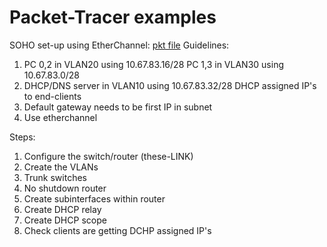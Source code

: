 # Packet-Tracer examples
SOHO set-up using EtherChannel:
<a href="https://drive.google.com/file/d/1UlAXGKmIirPDxHGWzG7X3EaeZSxKxEfh/view?usp=share_link">pkt file</a>
Guidelines:
1) PC 0,2 in VLAN20 using 10.67.83.16/28
   PC 1,3 in VLAN30 using 10.67.83.0/28
2) DHCP/DNS server in VLAN10 using 10.67.83.32/28
   DHCP assigned IP's to end-clients
3) Default gateway needs to be first IP in subnet
4) Use etherchannel

Steps:
1) Configure the switch/router (these-LINK)
2) Create the VLANs
3) Trunk switches
4) No shutdown router
5) Create subinterfaces within router
6) Create DHCP relay
7) Create DHCP scope
8) Check clients are getting DCHP assigned IP's
